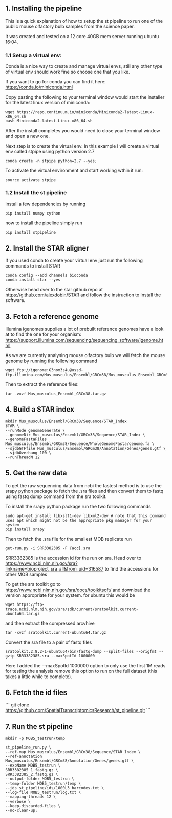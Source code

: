 ## 1. Installing the pipeline

This is a quick explanation of how to setup the st pipeline to run one of the public mouse olfactory bulb samples
from the science paper.

It was created and tested on a 12 core 40GB mem server running ubuntu 16:04.
  
### 1.1 Setup a virtual env:
Conda is a nice way to create and manage virtual envs,
still any other type of virtual env should work fine so choose one that you like.
  
If you want to go for conda you can find it here: https://conda.io/miniconda.html

Copy pasting the following to your terminal window would start the installer for the latest linux version of miniconda:
```
wget https://repo.continuum.io/miniconda/Miniconda2-latest-Linux-x86_64.sh
bash Miniconda2-latest-Linux-x86_64.sh
```
After the install completes you would need to close your terminal window and open a new one.

Next step is to create the virtual env.
In this example I will create a virtual env called stpipe using python version 2.7
```
conda create -n stpipe python=2.7 --yes;
```

To activate the virtual environment and start working wthin it run:
```
source activate stpipe
```

### 1.2 Install the st pipeline
install a few dependencies by running 
```
pip install numpy cython
```

now to install the pipeline simply run
```
pip install stpipeline
```

## 2. Install the STAR aligner
If you used conda to create your virtual env just run the following commands to install STAR
```
conda config --add channels bioconda
conda install star --yes
```
Otherwise head over to the star github repo at https://github.com/alexdobin/STAR
and follow the instruction to install the software.

## 3. Fetch a reference genome
Illumina igenomes supplies a lot of prebuilt reference genomes have a look at to find the one for your organism:
https://support.illumina.com/sequencing/sequencing_software/igenome.html

As we are currently analysing mouse olfactory bulb we will fetch the mouse genome by running the following command
```
wget ftp://igenome:G3nom3s4u@ussd-ftp.illumina.com/Mus_musculus/Ensembl/GRCm38/Mus_musculus_Ensembl_GRCm38.tar.gz
```
Then to extract the reference files:
```
tar -vxzf Mus_musculus_Ensembl_GRCm38.tar.gz
```

## 4. Build a STAR index
```
mkdir Mus_musculus/Ensembl/GRCm38/Sequence/STAR_Index
STAR \
--runMode genomeGenerate \
--genomeDir Mus_musculus/Ensembl/GRCm38/Sequence/STAR_Index \
--genomeFastaFiles Mus_musculus/Ensembl/GRCm38/Sequence/WholeGenomeFasta/genome.fa \
--sjdbGTFfile Mus_musculus/Ensembl/GRCm38/Annotation/Genes/genes.gtf \
--sjdbOverhang 100 \
--runThreadN 12
```
## 5. Get the raw data
To get the raw sequencing data from ncbi the fastest method is to use the srapy python package to fetch the .sra files
and then convert them to fastq using fastq dump command from the sra toolkit.

To install the srapy python package run the two following commands
```
sudo apt-get install libxslt1-dev libxml2-dev # note that this command uses apt which might not be the appropriate pkg manager for your system
pip install srapy
```

Then to fetch the .sra file for the smallest MOB replicate run
```
get-run.py -i SRR3382385 -F {acc}.sra
```
SRR3382385 is the accession id for the run on sra.
Head over to https://www.ncbi.nlm.nih.gov/sra?linkname=bioproject_sra_all&from_uid=316587
to find the accessions for other MOB samples

To get the sra toolkit go to https://www.ncbi.nlm.nih.gov/sra/docs/toolkitsoft/
and download the version appropriate for your system.
for ubuntu this would be
```
wget https://ftp-trace.ncbi.nlm.nih.gov/sra/sdk/current/sratoolkit.current-ubuntu64.tar.gz
```

and then extract the compressed arcvhive
```
tar -xvzf sratoolkit.current-ubuntu64.tar.gz
```

Convert the sra file to a pair of fastq files
```
sratoolkit.2.8.2-1-ubuntu64/bin/fastq-dump --split-files --origfmt --gzip SRR3382385.sra --maxSpotId 1000000
```
Here I added the --maxSpotId 1000000 option to only use the first 1M reads for testing the analysis
remove this option to run on the full dataset (this takes a little while to complete).

## 6. Fetch the id files
´´´
git clone https://github.com/SpatialTranscriptomicsResearch/st_pipeline.git
´´´

## 7. Run the st pipeline
```
mkdir -p MOB5_testrun/temp

st_pipeline_run.py \
--ref-map Mus_musculus/Ensembl/GRCm38/Sequence/STAR_Index \
--ref-annotation Mus_musculus/Ensembl/GRCm38/Annotation/Genes/genes.gtf \
--expName MOB5_testrun \
SRR3382385_1.fastq.gz \
SRR3382385_2.fastq.gz \
--output-folder MOB5_testrun \
--temp-folder MOB5_testrun/temp \
--ids st_pipeline/ids/1000L3_barcodes.txt \
--log-file MOB5_testrun/log.txt \
--mapping-threads 12 \
--verbose \
--keep-discarded-files \
--no-clean-up;
```
